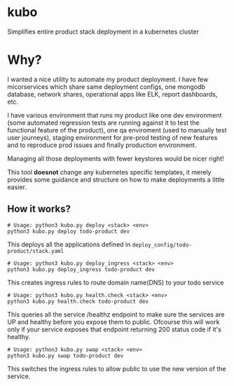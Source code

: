 # kubo
Simplifies entire product stack deployment in a kubernetes cluster

Why?
====
I wanted a nice utility to automate my product deployment. I have few micorservices which share same deployment configs,
one mongodb database, network shares, operational apps like ELK, report dashboards, etc.

I have various environment that runs my product like
one dev environment (some automated regression tests are running against it to test the functional feature of the product),
one qa enviroment (used to manually test user journeys), staging environment for pre-prod testing of new features and to reproduce
prod issues and finally production environment.

Managing all those deployments with fewer keystores would be nicer right!


This tool **doesnot** change any kubernetes specific templates, it merely provides some guidance
and structure on how to make deployments a little easier.


How it works?
-------------

```
# Usage: python3 kubo.py deploy <stack> <env>
python3 kubo.py deploy todo-product dev
```
This deploys all the applications defined in `deploy_config/todo-product/stack.yaml`

```
# Usage: python3 kubo.py deploy_ingress <stack> <env>
python3 kubo.py deploy_ingress todo-product dev
```
This creates ingress rules to route domain name(DNS) to your todo service

```
# Usage: python3 kubo.py health.check <stack> <env>
python3 kubo.py health.check todo-product dev
```
This queries all the service /healthz endpoint to make sure the services are UP and healthy before you expose them to public.
Ofcourse this will work only if your service exposes that endpoint returning 200 status code if it's healthy.

```
# Usage: python3 kubo.py swap <stack> <env>
python3 kubo.py swap todo-product dev
```
This switches the ingress rules to allow public to use the new version of the service.
